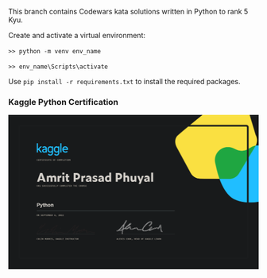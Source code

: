 This branch contains Codewars kata solutions written in Python to rank 5 Kyu.

Create and activate a virtual environment:

`>> python -m venv env_name`

`>> env_name\Scripts\activate`

Use `pip install -r requirements.txt` to install the required packages.

### Kaggle Python Certification

![Kaggle certification for Python Amrit Prasad Phuyal](Kaggle%20Python%20Cert%20.png)
